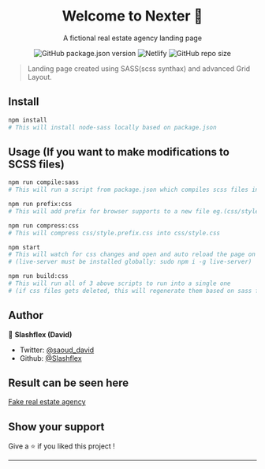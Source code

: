 <h1 align="center">Welcome to Nexter 👋</h1>
<p align="center">A fictional real estate agency landing page</p>
<p align="center" markdown="1">
  <img alt="GitHub package.json version" src="https://img.shields.io/github/package-json/v/Slashflex/Nexter?style=flat-square">
  <img alt="Netlify" src="https://img.shields.io/netlify/1aa96b1f-426b-4e6a-9034-80a08b9e32ac?style=flat-square">
  <img alt="GitHub repo size" src="https://img.shields.io/github/repo-size/Slashflex/Nexter?style=flat-square">
</p>


> Landing page created using SASS(scss synthax) and advanced Grid Layout. 

## Install

```sh
npm install 
# This will install node-sass locally based on package.json
```

## Usage (If you want to make modifications to SCSS files)

```sh
npm run compile:sass 
# This will run a script from package.json which compiles scss files into css
```

```sh
npm run prefix:css
# This will add prefix for browser supports to a new file eg.(css/style.prefix.css)
```

```sh
npm run compress:css
# This will compress css/style.prefix.css into css/style.css
```

```sh
npm start
# This will watch for css changes and open and auto reload the page on change 
# (live-server must be installed globally: sudo npm i -g live-server)
```

```sh
npm run build:css
# This will run all of 3 above scripts to run into a single one 
# (if css files gets deleted, this will regenerate them based on sass folder's files)
```

## Author

👤 **Slashflex (David)**

* Twitter: [@saoud_david](https://twitter.com/saoud_david)
* Github: [@Slashflex](https://github.com/Slashflex)

## Result can be seen here
[Fake real estate agency](https://fake-real-estate-agency.netlify.com/)
## Show your support

Give a ⭐️ if you liked this project !

***
